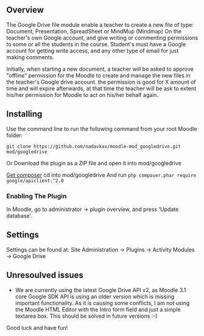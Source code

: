 ## Overview
The Google Drive file module enable a teacher to create a new file of type: Document, Presentation, SpreadSheet or MindMup (Mindmap)
On the teacher's own Google account, and give writing or commenting permissions to some or all the students in the course.
Student's must have a Google account for getting write access, and any other type of email for just making comments.

Initially, when starting a new document, a teacher will be asked to approve "offline" permission for the Moodle to create and manage
 the new files in the teacher's Google drive account. the permission is good for X amount of time and will expire afterwards, at that time
 the teacher will be ask to extent his/her permission for Moodle to act on his/her behalf again.

## Installing
Use the command line to run the following command from your root Moodle folder:
```
git clone https://github.com/nadavkav/moodle-mod_googledrive.git mod/googledrive
```
Or Download the plugin as a ZIP file and open it into mod/googledrive

[Get composer](https://getcomposer.org/download/)
cd into mod/googledrive
And run `php composer.phar require google/apiclient:^2.0`

### Enabling The Plugin
In Moodle, go to administrator -> plugin overview, and press 'Update database'.

## Settings

Settings can be found at: Site Administration -> Plugins -> Activity Modules -> Google Drive

## Unresoulved issues
* We are currently using the latest Google Drive API v2, as Moodle 3.1 core Google SDK API is using an older version which is missing
important functionality. As it is causing some conflicts, I am not using the Moodle HTML Editor with the Intro form field and just 
a simple textarea box. This should be solved in future versions :-)


Good luck and have fun!